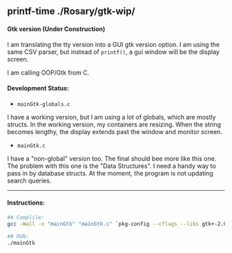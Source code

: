 ## printf-time ./Rosary/gtk-wip/

#### Gtk version (Under Construction)

I am translating the tty version into a GUI gtk version option. I am using the same CSV parser, but instead of ```printf()```, a gui window will be the display screen.

I am calling OOP/Gtk from C.

#### Development Status:

* ```mainGtk-globals.c```

I have a working version, but I am using a lot of globals, which are mostly structs. In the working version, my containers are resizing. When the string becomes lengthy, the display extends past the window and monitor screen.

* ```mainGtk.c```

I have a "non-global" version too. The final should bee more like this one. The problem with this one is the "Data Structures". I need a handy way to pass in by database structs. At the moment, the program is not updating search queries.

---

#### Instructions:

```bash
## Complile:
gcc -Wall -o "mainGtk" "mainGtk.c" `pkg-config --cflags --libs gtk+-2.0`

## RUN:
./mainGtk
```
